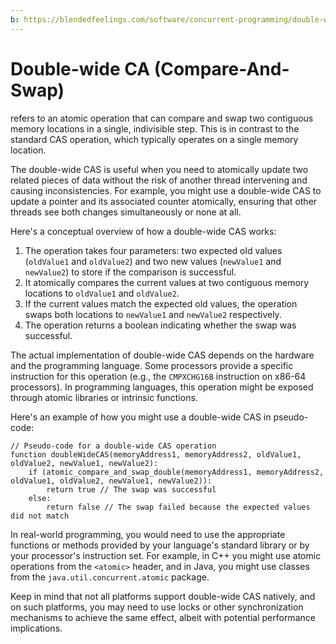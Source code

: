 ```yaml
---
b: https://blendedfeelings.com/software/concurrent-programming/double-wide-compare-and-swap-cas.md
---
```


# Double-wide CA (Compare-And-Swap) 
refers to an atomic operation that can compare and swap two contiguous memory locations in a single, indivisible step. This is in contrast to the standard CAS operation, which typically operates on a single memory location.

The double-wide CAS is useful when you need to atomically update two related pieces of data without the risk of another thread intervening and causing inconsistencies. For example, you might use a double-wide CAS to update a pointer and its associated counter atomically, ensuring that other threads see both changes simultaneously or none at all.

Here's a conceptual overview of how a double-wide CAS works:

1. The operation takes four parameters: two expected old values (`oldValue1` and `oldValue2`) and two new values (`newValue1` and `newValue2`) to store if the comparison is successful.
2. It atomically compares the current values at two contiguous memory locations to `oldValue1` and `oldValue2`.
3. If the current values match the expected old values, the operation swaps both locations to `newValue1` and `newValue2` respectively.
4. The operation returns a boolean indicating whether the swap was successful.

The actual implementation of double-wide CAS depends on the hardware and the programming language. Some processors provide a specific instruction for this operation (e.g., the `CMPXCHG16B` instruction on x86-64 processors). In programming languages, this operation might be exposed through atomic libraries or intrinsic functions.

Here's an example of how you might use a double-wide CAS in pseudo-code:

```pseudo
// Pseudo-code for a double-wide CAS operation
function doubleWideCAS(memoryAddress1, memoryAddress2, oldValue1, oldValue2, newValue1, newValue2):
    if (atomic_compare_and_swap_double(memoryAddress1, memoryAddress2, oldValue1, oldValue2, newValue1, newValue2)):
        return true // The swap was successful
    else:
        return false // The swap failed because the expected values did not match
```

In real-world programming, you would need to use the appropriate functions or methods provided by your language's standard library or by your processor's instruction set. For example, in C++ you might use atomic operations from the `<atomic>` header, and in Java, you might use classes from the `java.util.concurrent.atomic` package.

Keep in mind that not all platforms support double-wide CAS natively, and on such platforms, you may need to use locks or other synchronization mechanisms to achieve the same effect, albeit with potential performance implications.